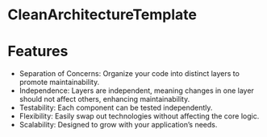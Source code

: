 # CleanArchitectureTemplate
# Features
- Separation of Concerns: Organize your code into distinct layers to promote maintainability.
- Independence: Layers are independent, meaning changes in one layer should not affect others, enhancing maintainability.
- Testability: Each component can be tested independently.
- Flexibility: Easily swap out technologies without affecting the core logic.
- Scalability: Designed to grow with your application’s needs.
